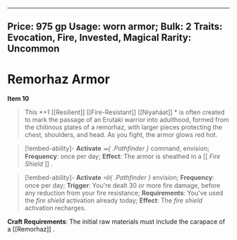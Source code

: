 
---
Price: 975 gp
Usage: worn armor;
Bulk: 2
Traits: Evocation, Fire, Invested, Magical
Rarity: Uncommon
---

# Remorhaz Armor

**Item 10**

> This *+1 [[Resilient]]  [[Fire-Resistant]]  [[Niyaháat]] * is often created to mark the passage of an Erutaki warrior into adulthood, formed from the chitinous plates of a remorhaz, with larger pieces protecting the chest, shoulders, and head. As you fight, the armor glows red hot.


> [!embed-ability]- **Activate**
> *⬺{ .Pathfinder }* command, envision;
> **Frequency**: once per day;
> **Effect**: The armor is sheathed in a [[ *Fire Shield* ]] .

> [!embed-ability]- **Activate**
> *⬲{ .Pathfinder }* envision;
> **Frequency**: once per day;
> **Trigger**: You're dealt 30 or more fire damage, before any reduction from your fire resistance;
> **Requirements**: You've used the *fire shield* activation already today;
> **Effect**: The *fire shield* activation recharges.

**Craft Requirements**: The initial raw materials must include the carapace of a [[Remorhaz]] .






